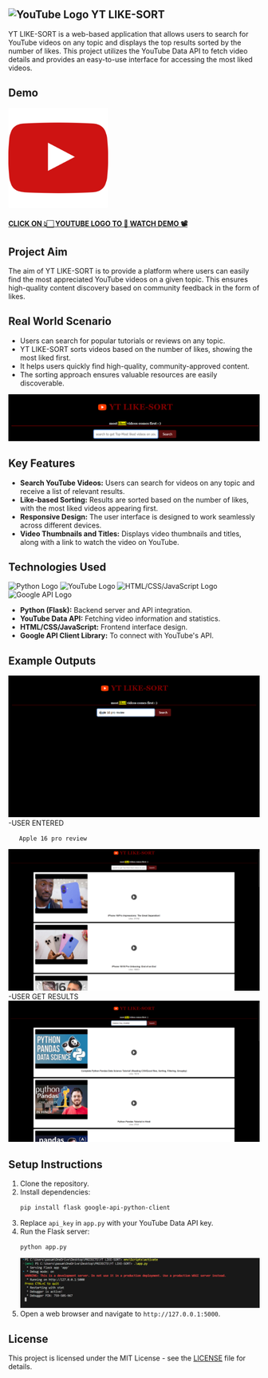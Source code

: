 ## ![YouTube Logo](https://img.shields.io/badge/YouTube-FF0000?style=for-the-badge&logo=youtube&logoColor=white)  YT LIKE-SORT 
YT LIKE-SORT is a web-based application that allows users to search for YouTube videos on any topic and displays the top results sorted by the number of likes. This project utilizes the YouTube Data API to fetch video details and provides an easy-to-use interface for accessing the most liked videos.
## Demo

<a href="https://www.youtube.com/watch?v=YOUR_VIDEO_ID_HERE">
    <img src="output/thumbnail.png" alt="YT LIKE-SORT Demo" width="200">
    <h4>CLICK ON 👆🏻 YOUTUBE LOGO TO 👀 WATCH DEMO 📽️</h4>
</a>

## Project Aim
The aim of YT LIKE-SORT is to provide a platform where users can easily find the most appreciated YouTube videos on a given topic. This ensures high-quality content discovery based on community feedback in the form of likes.

## Real World Scenario
- Users can search for popular tutorials or reviews on any topic.
- YT LIKE-SORT sorts videos based on the number of likes, showing the most liked first.
- It helps users quickly find high-quality, community-approved content.
- The sorting approach ensures valuable resources are easily discoverable.

![Placeholder for Video Info Display](output/1.png)

## Key Features
- **Search YouTube Videos:** Users can search for videos on any topic and receive a list of relevant results.
- **Like-based Sorting:** Results are sorted based on the number of likes, with the most liked videos appearing first.
- **Responsive Design:** The user interface is designed to work seamlessly across different devices.
- **Video Thumbnails and Titles:** Displays video thumbnails and titles, along with a link to watch the video on YouTube.

## Technologies Used

![Python Logo](https://img.shields.io/badge/Python-3776AB?style=for-the-badge&logo=python&logoColor=white)
![YouTube Logo](https://img.shields.io/badge/YouTube%20Data%20API-FF0000?style=for-the-badge&logo=youtube&logoColor=white)
![HTML/CSS/JavaScript Logo](https://img.shields.io/badge/HTML/CSS/JS-F7DF1E?style=for-the-badge&logo=html5&logoColor=white)
![Google API Logo](https://img.shields.io/badge/Google%20API-4285F4?style=for-the-badge&logo=google&logoColor=white)

- **Python (Flask):** Backend server and API integration.
- **YouTube Data API:** Fetching video information and statistics.
- **HTML/CSS/JavaScript:** Frontend interface design.
- **Google API Client Library:** To connect with YouTube's API.

## Example Outputs

![Placeholder for Most Liked Videos List](output/2.png)
 -USER ENTERED 
 ```bash
    Apple 16 pro review
```
![Placeholder for Video Thumbnail Display](output/3.png)
-USER GET RESULTS
 ![Placeholder for Video Info Display](output/4.png)


## Setup Instructions
1. Clone the repository.
2. Install dependencies:
   ```bash
   pip install flask google-api-python-client
   ```
3. Replace `api_key` in `app.py` with your YouTube Data API key.
4. Run the Flask server:
   ```bash
   python app.py
   ```
   ![Placeholder for Play Button Overlay](output/5.png)
5. Open a web browser and navigate to `http://127.0.0.1:5000`.


## License
This project is licensed under the MIT License - see the [LICENSE](LICENSE) file for details.

